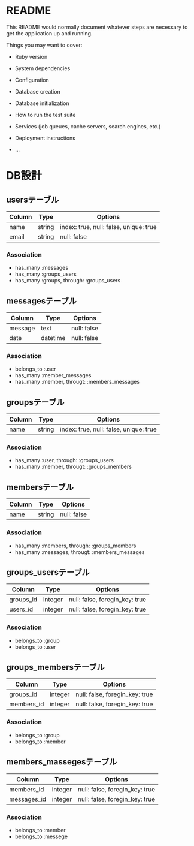 # README

This README would normally document whatever steps are necessary to get the
application up and running.

Things you may want to cover:

* Ruby version

* System dependencies

* Configuration

* Database creation

* Database initialization

* How to run the test suite

* Services (job queues, cache servers, search engines, etc.)

* Deployment instructions

* ...

# DB設計

## usersテーブル

|Column|Type|Options|
|------|----|-------|
|name|string|index: true, null: false, unique: true|
|email|string|null: false|

### Association
- has_many :messages
- has_many :groups_users
- has_many :groups, through: :groups_users

## messagesテーブル

|Column|Type|Options|
|------|----|-------|
|message|text|null: false|
|date|datetime|null: false|

### Association
- belongs_to :user
- has_many :member_messages
- has_many :member, througt: :members_messages

## groupsテーブル

|Column|Type|Options|
|------|----|-------|
|name|string|index: true, null: false, unique: true|

### Association
- has_many :user, through: :groups_users
- has_many :member, througt: :groups_members

## membersテーブル

|Column|Type|Options|
|------|----|-------|
|name|string|null: false|

### Association
- has_many :members, through: :groups_members
- has_many :messages, througt: :members_messages

## groups_usersテーブル

|Column|Type|Options|
|------|----|-------|
|groups_id|integer|null: false, foregin_key: true|
|users_id|integer|null: false, foregin_key: true|

### Association
- belongs_to :group
- belongs_to :user

## groups_membersテーブル

|Column|Type|Options|
|------|----|-------|
|groups_id|integer|null: false, foregin_key: true|
|members_id|integer|null: false, foregin_key: true|

### Association
- belongs_to :group
- belongs_to :member

## members_massegesテーブル

|Column|Type|Options|
|------|----|-------|
|members_id|integer|null: false, foregin_key: true|
|messages_id|integer|null: false, foregin_key: true|

### Association
- belongs_to :member
- belongs_to :messege


